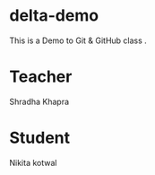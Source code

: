 # delta-demo
This is a Demo to Git &amp; GitHub class .

# Teacher 
Shradha Khapra

# Student 
Nikita kotwal
